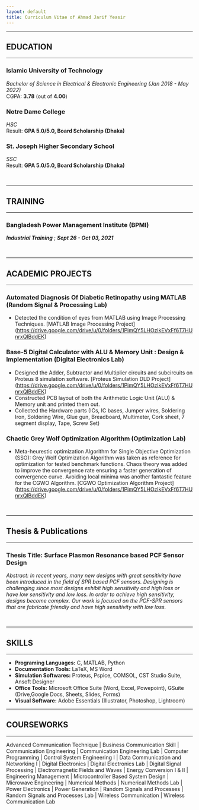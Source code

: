 ```yaml
---
layout: default
title: Curriculum Vitae of Ahmad Jarif Yeasir
---
```


---
## EDUCATION
---
### Islamic University of Technology  
*Bachelor of Science in Electrical & Electronic Engineering (Jan 2018 - May 2022)*  
CGPA: **3.78** (out of **4.00**) 

### Notre Dame College
*HSC*  
Result: **GPA 5.0/5.0, Board Scholarship (Dhaka)**

### St. Joseph Higher Secondary School
*SSC*  
Result: **GPA 5.0/5.0, Board Scholarship (Dhaka)**

<br />

---
## TRAINING
---

### Bangladesh Power Management Institute (BPMI)
***Industrial Training*** ; ***Sept 26 - Oct 03, 2021***

<br />

---
## ACADEMIC PROJECTS
---

### Automated Diagnosis Of Diabetic Retinopathy using MATLAB (Random Signal & Processing Lab)

* Detected the condition of eyes from MATLAB using Image Processing Techniques. [MATLAB Image Processing Project] (https://drive.google.com/drive/u/0/folders/1PimQY5LHOzlkEVxFf6T7HUnrxQlBddEK)

### Base-5 Digital Calculator with ALU & Memory Unit : Design & Implementation (Digital Electronics Lab)

* Designed the Adder, Subtractor and Multiplier circuits and subcircuits on Proteus 8 simulation software. [Proteus Simulation DLD Project] (https://drive.google.com/drive/u/0/folders/1PimQY5LHOzlkEVxFf6T7HUnrxQlBddEK)
* Constructed PCB layout of both the Arithmetic Logic Unit (ALU) & Memory unit and printed them out.
* Collected the Hardware parts (ICs, IC bases, Jumper wires, Soldering Iron, Soldering Wire, Glue gun, Breadboard, Multimeter, Cork sheet, 7 segment display, Tape, Screw Set)

### Chaotic Grey Wolf Optimization Algorithm (Optimization Lab)

* Meta-heurestic optimization Algorithm for Single Objective Optimization (SSO):
Grey Wolf Optimization Algorithm was taken as reference for optimization for tested benchmark functions. Chaos theory was added to improve the convergence rate ensuring a faster generation of convergence curve. Avoiding local minima was another fantastic feature for the CGWO Algorithm. [CGWO Optimization Algorithm Project] (https://drive.google.com/drive/u/0/folders/1PimQY5LHOzlkEVxFf6T7HUnrxQlBddEK)

<br />

---
## Thesis & Publications
---
### Thesis Title: Surface Plasmon Resonance based PCF Sensor Design  
*Abstract: In recent years, many new designs with great sensitivity have been introduced in the field of SPR based PCF sensors. Designing is challenging since most designs exhibit high sensitivity and high loss or have low sensitivity and low loss. In order to achieve high sensitivity, designs become complex. Our work is focused on the PCF-SPR sensors that are fabricate friendly and have high sensitivity with low loss.*  

<br />
  
---
## SKILLS  
---
* **Programing Languages:**  C, MATLAB, Python
* **Documentation Tools:** LaTeX, MS Word
* **Simulation Softwares:** Proteus, Pspice, COMSOL, CST Studio Suite, Ansoft Designer
* **Office Tools:** Microsoft Office Suite (Word, Excel, Powepoint), GSuite (Drive,Google Docs, Sheets, Slides, Forms)
* **Visual Software:** Adobe Essentials (Illustrator, Photoshop, Lightroom)

---
## COURSEWORKS
---
Advanced Communication Technique &#124; Business Communication Skill &#124; Communication Engineering &#124; Communication Engineering Lab &#124; 
Computer Programming &#124; Control System Engineering I &#124; Data Communication and Networking I &#124; Digital Electronics &#124; Digital Electronics Lab &#124;
Digital Signal Processing &#124; Electromagnetic Fields and Waves &#124; Energy Conversion I & II &#124; Engineering Management &#124; 
Microcontroller Based System Design &#124; Microwave Engineering &#124; Numerical Methods &#124; Numerical Methods Lab &#124; 
Power Electronics &#124; Power Generation &#124; Random Signals and Processes &#124; Random Signals and Processes Lab &#124; 
Wireless Communication &#124; Wireless Communication Lab
